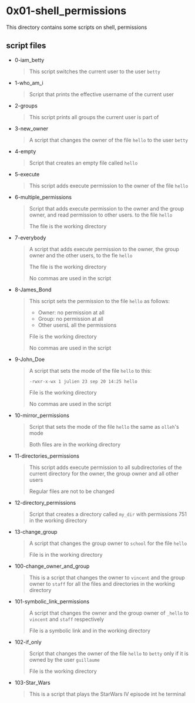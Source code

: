 # 0x01-shell_permissions

This directory contains some scripts on shell, permissions

## script files

* 0-iam_betty

    > This script switches the current user to the user `betty`

* 1-who_am_i

    > Script that prints the effective username of the current user

* 2-groups

    > This script prints all groups the current user is part of

* 3-new_owner

    > A script that changes the owner of the file `hello` to the user `betty`
    
* 4-empty

    > Script that creates an empty file called `hello`
    
* 5-execute

    > This script adds execute permission to the owner of the file `hello`

* 6-multiple_permissions

    > Script that adds execute permission to the owner and the group owner, and read permission to other users. to the file `hello`
    >
    > The file is the working directory

* 7-everybody

    > A script that adds execute permission to the owner, the group owner and the other users, to the fle `hello`
    >
    > The file is the working directory
    >
    > No commas are used in the script

* 8-James_Bond

    > This script sets the permission to the file `hello` as follows:
    >
    > * Owner: no permission at all
    > * Group: no permission at all
    > * Other usersL all the permissions
    >
    > File is the working directory
    >
    > No commas are used in the script

* 9-John_Doe

    > A script that sets the mode of the file `hello` to this:
    >
    > ```-rwxr-x-wx 1 julien 23 sep 20 14:25 hello```
    >
    > File is the working directory
    >
    > No commas are used in the script

* 10-mirror_permissions

    > Script that sets the mode of the file `hello` the same as `olleh`'s mode
    >
    > Both files are in the working directory

* 11-directories_permissions

    > This script adds execute permission to all subdirectories of the current directory for the owner, the group owner and all other users
    >
    > Regular files are not to be changed

* 12-directory_permissions

    > Script that creates a directory called `my_dir` with permissions 751 in the working directory

* 13-change_group

    > A script that changes the group owner to `school` for the file `hello`
    >
    > File is in the working directory

* 100-change_owner_and_group

    > This is a script that changes the owner to `vincent` and the group owner to `staff` for all the files and directories in the working directory

* 101-symbolic_link_permissions

    > A script that changes the owner and the group owner of `_hello` to `vincent` and `staff` respectively
    >
    > File is a symbolic link and in the working directory

* 102-if_only

    > Script that changes the owner of the file `hello` to `betty` only if it is owned by the user `guillaume`
    >
    > File is the working directory

* 103-Star_Wars

    > This is a script that plays the StarWars IV episode int he terminal
